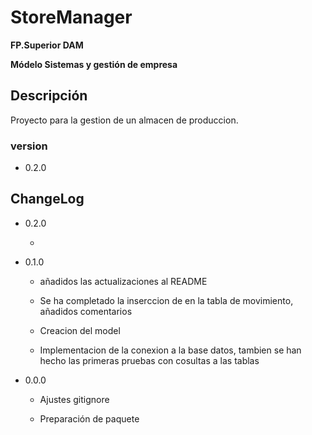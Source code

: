 # StoreManager

**FP.Superior DAM**


**Módelo Sistemas y gestión de empresa** 

## Descripción
Proyecto para la gestion de un almacen de produccion.

### version

* 0.2.0

## ChangeLog
* 0.2.0

    *


* 0.1.0
    
    * añadidos las actualizaciones al README

    * Se ha completado la inserccion de en la tabla de movimiento, añadidos comentarios

    * Creacion del model
    
    * Implementacion de la conexion a la base datos, tambien se han hecho las primeras pruebas con cosultas a las tablas
    


* 0.0.0

    * Ajustes gitignore

    * Preparación de paquete

